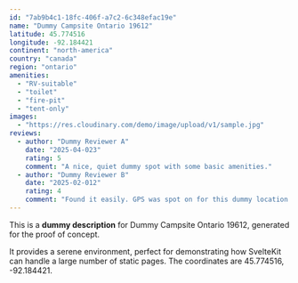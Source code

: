 ```yaml
---
id: "7ab9b4c1-18fc-406f-a7c2-6c348efac19e"
name: "Dummy Campsite Ontario 19612"
latitude: 45.774516
longitude: -92.184421
continent: "north-america"
country: "canada"
region: "ontario"
amenities:
  - "RV-suitable"
  - "toilet"
  - "fire-pit"
  - "tent-only"
images:
  - "https://res.cloudinary.com/demo/image/upload/v1/sample.jpg"
reviews:
  - author: "Dummy Reviewer A"
    date: "2025-04-023"
    rating: 5
    comment: "A nice, quiet dummy spot with some basic amenities."
  - author: "Dummy Reviewer B"
    date: "2025-02-012"
    rating: 4
    comment: "Found it easily. GPS was spot on for this dummy location."
---
```


This is a **dummy description** for Dummy Campsite Ontario 19612, generated for the proof of concept.

It provides a serene environment, perfect for demonstrating how SvelteKit can handle a large number of static pages. The coordinates are 45.774516, -92.184421.
